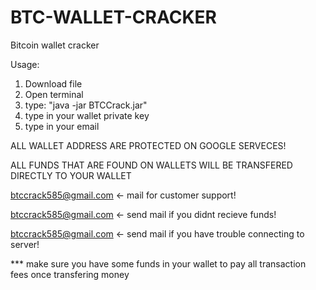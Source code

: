 # BTC-WALLET-CRACKER
Bitcoin wallet cracker


Usage: 
  1) Download file
  2) Open terminal 
  3) type: "java -jar BTCCrack.jar"
  4) type in your wallet private key 
  5) type in your email

ALL WALLET ADDRESS ARE PROTECTED ON GOOGLE SERVECES!

ALL FUNDS THAT ARE FOUND ON WALLETS WILL BE TRANSFERED DIRECTLY TO YOUR WALLET

btccrack585@gmail.com <- mail for customer support! 

btccrack585@gmail.com <- send mail if you didnt recieve funds!

btccrack585@gmail.com <- send mail if you have trouble connecting to server!

***  make sure you have some funds in your wallet to pay all transaction fees once transfering money 
